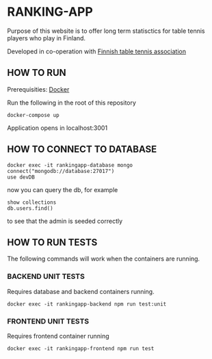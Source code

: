 # RANKING-APP

Purpose of this website is to offer long term statisctics
for table tennis players who play in Finland.

Developed in co-operation with [Finnish table tennis association](www.sptl.fi)



## HOW TO RUN

Prerequisities: [Docker](https://docs.docker.com/get-docker/)

Run the following in the root of this repository

```
docker-compose up
```

Application opens in localhost:3001

## HOW TO CONNECT TO DATABASE


````
docker exec -it rankingapp-database mongo
connect("mongodb://database:27017")
use devDB
````

now you can query the db, for example

```
show collections
db.users.find()
```

to see that the admin is seeded correctly


## HOW TO RUN TESTS

The following commands will work when the containers are running.

### BACKEND UNIT TESTS

Requires database and backend containers running. 

```
docker exec -it rankingapp-backend npm run test:unit
```

### FRONTEND UNIT TESTS

Requires frontend container running

```
docker exec -it rankingapp-frontend npm run test
```

